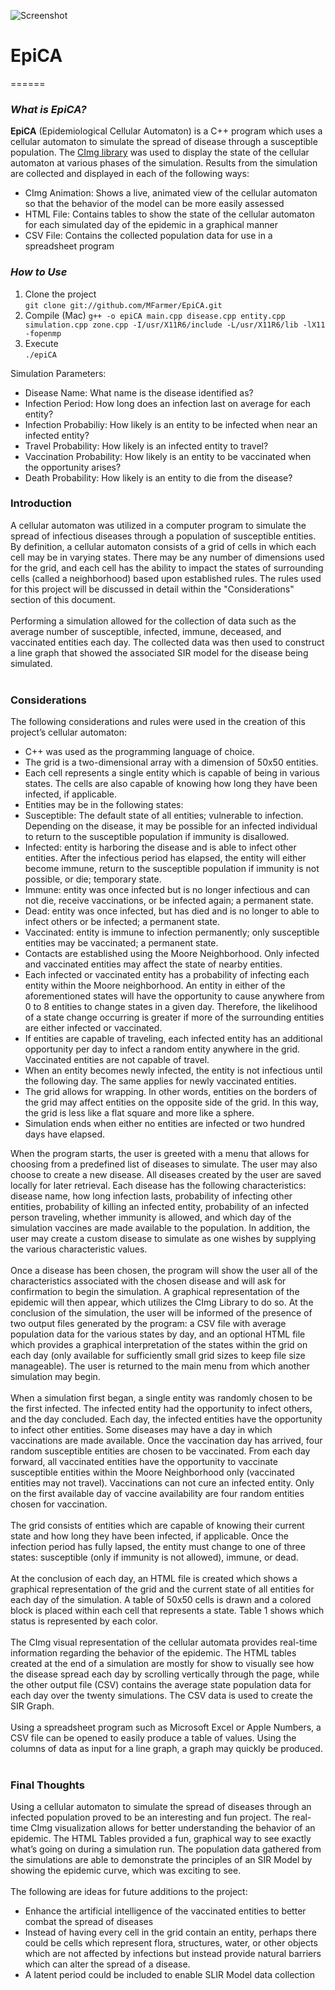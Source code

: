 ![Screenshot](https://raw.github.com/MFarmer/EpiViz/master/Screenshot/sample1.png)
<h1>EpiCA</h1>
======

<h3><i>What is EpiCA?</i></h3>

<b>EpiCA</b> (Epidemiological Cellular Automaton) is a C++ program which uses a cellular automaton to simulate the spread of disease through a susceptible population. The [CImg library](http://cimg.sourceforge.net/) was used to display the state of the cellular automaton at various phases of the simulation. Results from the simulation are collected and displayed in each of the following ways:
<ul>
<li>CImg Animation: Shows a live, animated view of the cellular automaton so that the behavior of the model can be more easily assessed
<li>HTML File: Contains tables to show the state of the cellular automaton for each simulated day of the epidemic in a graphical manner</li>
<li>CSV File: Contains the collected population data for use in a spreadsheet program</li>
</ul>

<h3><i>How to Use</i></h3>

<ol>
<li>Clone the project<br/>
<code>git clone git://github.com/MFarmer/EpiCA.git</code>
</li>
<li>Compile (Mac)
<code>g++ -o epiCA main.cpp disease.cpp entity.cpp simulation.cpp zone.cpp -I/usr/X11R6/include -L/usr/X11R6/lib -lX11 -fopenmp
</code></li>
<li>Execute<br/><code>./epiCA</code></li>
</ol>

Simulation Parameters:
<ul>
<li>Disease Name: What name is the disease identified as?</li>
<li>Infection Period: How long does an infection last on average for each entity?</li>
<li>Infection Probabiliy: How likely is an entity to be infected when near an infected entity?</li>
<li>Travel Probability: How likely is an infected entity to travel?</li>
<li>Vaccination Probability: How likely is an entity to be vaccinated when the opportunity arises?</li>
<li>Death Probability: How likely is an entity to die from the disease?</li>
</ul>

<h3>Introduction</h3>
A cellular automaton was utilized in a computer program to simulate the spread of infectious diseases through a population of susceptible entities. By definition, a cellular automaton consists of a grid of cells in which each cell may be in varying states. There may be any number of dimensions used for the grid, and each cell has the ability to impact the states of surrounding cells (called a neighborhood) based upon established rules. The rules used for this project will be discussed in detail within the "Considerations" section of this document.
<br><br>
Performing a simulation allowed for the collection of data such as the average number of susceptible, infected, immune, deceased, and vaccinated entities each day. The collected data was then used to construct a line graph that showed the associated SIR model for the disease being simulated.
<br><br>
<h3>Considerations</h3>
The following considerations and rules were used in the creation of this project’s cellular automaton:
<ul>
<li>C++ was used as the programming language of choice.</li>
<li>The grid is a two-dimensional array with a dimension of 50x50 entities.</li>
<li>Each cell represents a single entity which is capable of being in various states. The cells are also capable of knowing how long they have been infected, if applicable.</li>
<li>Entities may be in the following states:</li>
<li>Susceptible: The default state of all entities; vulnerable to infection. Depending on the disease, it may be possible for an infected individual to return to the susceptible population if immunity is disallowed.</li>
<li>Infected: entity is harboring the disease and is able to infect other entities. After the infectious period has elapsed, the entity will either become immune, return to the susceptible population if immunity is not possible, or die; temporary state.</li>
<li>Immune: entity was once infected but is no longer infectious and can not die, receive vaccinations, or be infected again; a permanent state.</li>
<li>Dead: entity was once infected, but has died and is no longer to able to infect others or be infected; a permanent state.</li>
<li>Vaccinated: entity is immune to infection permanently; only susceptible entities may be vaccinated; a permanent state.</li>
<li>Contacts are established using the Moore Neighborhood. Only infected and vaccinated entities may affect the state of nearby entities.</li>
<li>Each infected or vaccinated entity has a probability of infecting each entity within the Moore neighborhood. An entity in either of the aforementioned states will have the opportunity to cause anywhere from 0 to 8 entities to change states in a given day. Therefore, the likelihood of a state change occurring is greater if more of the surrounding entities are either infected or vaccinated.</li>
<li>If entities are capable of traveling, each infected entity has an additional opportunity per day to infect a random entity anywhere in the grid. Vaccinated entities are not capable of travel.</li>
<li>When an entity becomes newly infected, the entity is not infectious until the following day. The same applies for newly vaccinated entities.</li>
<li>The grid allows for wrapping. In other words, entities on the borders of the grid may affect entities on the opposite side of the grid. In this way, the grid is less like a flat square and more like a sphere.</li>
<li>Simulation ends when either no entities are infected or two hundred days have elapsed.</li>
</ul>

When the program starts, the user is greeted with a menu that allows for choosing from a predefined list of diseases to simulate. The user may also choose to create a new disease. All diseases created by the user are saved locally for later retrieval. Each disease has the following characteristics: disease name, how long infection lasts, probability of infecting other entities, probability of killing an infected entity, probability of an infected person traveling, whether immunity is allowed, and which day of the simulation vaccines are made available to the population. In addition, the user may create a custom disease to simulate as one wishes by supplying the various characteristic values.
<br><br>
Once a disease has been chosen, the program will show the user all of the characteristics associated with the chosen disease and will ask for confirmation to begin the simulation. A graphical representation of the epidemic will then appear, which utilizes the CImg Library to do so. At the conclusion of the simulation, the user will be informed of the presence of two output files generated by the program: a CSV file with average population data for the various states by day, and an optional HTML file which provides a graphical interpretation of the states within the grid on each day (only available for sufficiently small grid sizes to keep file size manageable). The user is returned to the main menu from which another simulation may begin.
<br><br>
When a simulation first began, a single entity was randomly chosen to be the first infected. The infected entity had the opportunity to infect others, and the day concluded. Each day, the infected entities have the opportunity to infect other entities. Some diseases may have a day in which vaccinations are made available. Once the vaccination day has arrived, four random susceptible entities are chosen to be vaccinated. From each day forward, all vaccinated entities have the opportunity to vaccinate susceptible entities within the Moore Neighborhood only (vaccinated entities may not travel). Vaccinations can not cure an infected entity. Only on the first available day of vaccine availability are four random entities chosen for vaccination.
<br><br>
The grid consists of entities which are capable of knowing their current state and how long they have been infected, if applicable. Once the infection period has fully lapsed, the entity must change to one of three states: susceptible (only if immunity is not allowed), immune, or dead.
<br><br>
At the conclusion of each day, an HTML file is created which shows a graphical representation of the grid and the current state of all entities for each day of the simulation. A table of 50x50 cells is drawn and a colored block is placed within each cell that represents a state. Table 1 shows which status is represented by each color.
<br><br>
The CImg visual representation of the cellular automata provides real-time information regarding the behavior of the epidemic. The HTML tables created at the end of a simulation are mostly for show to visually see how the disease spread each day by scrolling vertically through the page, while the other output file (CSV) contains the average state population data for each day over the twenty simulations. The CSV data is used to create the SIR Graph.
<br><br>
Using a spreadsheet program such as Microsoft Excel or Apple Numbers, a CSV file can be opened to easily produce a table of values. Using the columns of data as input for a line graph, a graph may quickly be produced.
<br><br>

<h3>Final Thoughts</h3>
Using a cellular automaton to simulate the spread of diseases through an infected population proved to be an interesting and fun project. The real-time CImg visualization allows for better understanding the behavior of an epidemic. The HTML Tables provided a fun, graphical way to see exactly what’s going on during a simulation run. The population data gathered from the simulations are able to demonstrate the principles of an SIR Model by showing the epidemic curve, which was exciting to see.
<br><br>
The following are ideas for future additions to the project:
<ul>
<li>Enhance the artificial intelligence of the vaccinated entities to better combat the spread of diseases</li>
<li>Instead of having every cell in the grid contain an entity, perhaps there could be cells which represent flora, structures, water, or other objects which are not affected by infections but instead provide natural barriers which can alter the spread of a disease.</li>
<li>A latent period could be included to enable SLIR Model data collection</li>
</ul>
